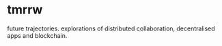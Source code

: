 # tmrrw
future trajectories. explorations of distributed collaboration, decentralised apps and blockchain.
